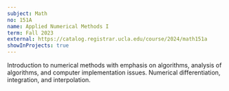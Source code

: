 ```yaml
---
subject: Math
no: 151A
name: Applied Numerical Methods I
term: Fall 2023
external: https://catalog.registrar.ucla.edu/course/2024/math151a
showInProjects: true
---
```


Introduction to numerical methods with emphasis on algorithms, analysis of algorithms, and computer implementation issues. Numerical differentiation, integration, and interpolation. 